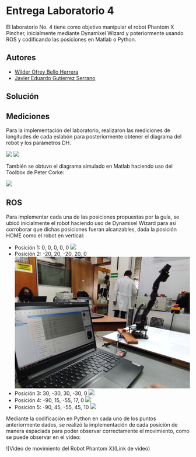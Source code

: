 # Entrega Laboratorio 4

El laboratorio No. 4 tiene como objetivo manipular el robot Phantom X Pincher, inicialmente mediante Dynamixel Wizard y poteriormente usando ROS y codificando las posiciones en Matlab o Python.

## Autores

- [Wilder Ofrey Bello Herrera](https://github.com/WilderBello)
- [Javier Eduardo Gutierrez Serrano](https://github.com/jaegutierrezser)

## Solución

## Mediciones

Para la implementación del laboratorio, realizaron las mediciones de longitudes de cada eslabón para posteriormente obtener el diagrama del robot y los parámetros DH.

![](https://github.com/WilderBello/Robotica_Laboratorio_4/blob/main/Imagenes/Diagrama.jpg)
![](https://github.com/WilderBello/Robotica_Laboratorio_4/blob/main/Imagenes/Parametros.jpg)

También se obtuvo el diagrama simulado en Matlab haciendo uso del Toolbox de Peter Corke:

![](https://github.com/WilderBello/Robotica_Laboratorio_4/blob/main/Imagenes/Diagrama_Matlab.jpg)

## ROS

Para implementar cada una de las posiciones propuestas por la guía, se ubicó inicialmente el robot haciendo uso de Dynamixel Wizard para así corroborar que dichas posiciones fueran alcanzables, dada la posición HOME como el robot en vertical:

- Posición 1: 0, 0, 0, 0, 0
![](https://github.com/WilderBello/Robotica_Laboratorio_4/blob/main/Imagenes/Wizard1.jpg)
- Posición 2: -20, 20, -20, 20, 0
![](https://github.com/WilderBello/Robotica_Laboratorio_4/blob/main/Imagenes/Wizard2.jpg)
- Posición 3: 30, -30, 30, -30, 0
![](https://github.com/WilderBello/Robotica_Laboratorio_4/blob/main/Imagenes/Wizard3.jpg)
- Posición 4: -90, 15, -55, 17, 0
![](https://github.com/WilderBello/Robotica_Laboratorio_4/blob/main/Imagenes/Wizard4.jpg)
- Posición 5: -90, 45, -55, 45, 10
![](https://github.com/WilderBello/Robotica_Laboratorio_4/blob/main/Imagenes/Wizard5.jpg)

Mediante la codificación en Python en cada uno de los puntos anteriormente dados, se realizó la implementación de cada posición de manera espaciada para poder observar correctamente el movimiento, como se puede observar en el video:

![Video de movimiento del Robot Phantom X](Link de video)
